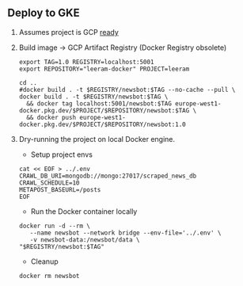 
## Deploy to GKE

1. Assumes project is GCP [ready](gcloud-init.md)
2. Build image -> GCP Artifact Registry (Docker Registry obsolete)

    ```shell
    export TAG=1.0 REGISTRY=localhost:5001
    export REPOSITORY="leeram-docker" PROJECT=leeram
    ```

    ```shell
    cd ..
    #docker build . -t $REGISTRY/newsbot:$TAG --no-cache --pull \
    docker build . -t $REGISTRY/newsbot:$TAG \
      && docker tag localhost:5001/newsbot:$TAG europe-west1-docker.pkg.dev/$PROJECT/$REPOSITORY/newsbot:$TAG \
      && docker push europe-west1-docker.pkg.dev/$PROJECT/$REPOSITORY/newsbot:1.0
    ```

3. Dry-running the project on local Docker engine.

   * Setup project envs
   
   ```shell
   cat << EOF > ../.env
   CRAWL_DB_URI=mongodb://mongo:27017/scraped_news_db
   CRAWL_SCHEDULE=10
   METAPOST_BASEURL=/posts
   EOF
   ```

   * Run the Docker container locally
   
   ```shell
   docker run -d --rm \
      --name newsbot --network bridge --env-file='../.env' \
      -v newsbot-data:/newsbot/data \
   "$REGISTRY/newsbot:$TAG"
   ```
   
   * Cleanup
   
   ```shell
   docker rm newsbot
   ```